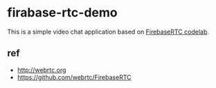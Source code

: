 # firabase-rtc-demo

This is a simple video chat application based on [FirebaseRTC codelab](https://webrtc.org/getting-started/firebase-rtc-codelab).

## ref

- http://webrtc.org
- https://github.com/webrtc/FirebaseRTC
